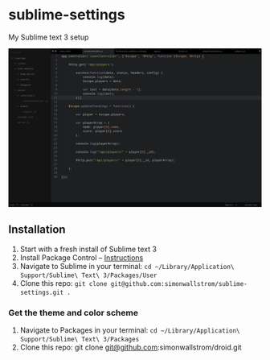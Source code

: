 sublime-settings
================

My Sublime text 3 setup

![The end result](https://raw.githubusercontent.com/simonwallstrom/sublime-settings/master/screenshot.png)

## Installation

1. Start with a fresh install of Sublime text 3
2. Install Package Control – [Instructions](https://packagecontrol.io/installation)
3. Navigate to Sublime in your terminal: `cd ~/Library/Application\ Support/Sublime\ Text\ 3/Packages/User`
4. Clone this repo: `git clone git@github.com:simonwallstrom/sublime-settings.git .`

### Get the theme and color scheme

1. Navigate to Packages in your terminal: `cd ~/Library/Application\ Support/Sublime\ Text\ 3/Packages`
2. Clone this repo: git clone git@github.com:simonwallstrom/droid.git

